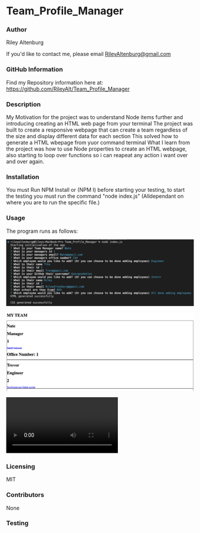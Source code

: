 # Team_Profile_Manager

### Author

Riley Altenburg

If you'd like to contact me, please email RileyAltenburg@gmail.com

### GitHub Information

Find my Repository information here at: https://github.com/RileyAlt/Team_Profile_Manager

### Description

My Motivation for the project was to understand Node items further and introducing creating an HTML web page from your terminal
The project was built to create a responsive webpage that can create a team regardless of the size and display different data for each section
This solved how to generate a HTML wbepage from yuor command terminal
What I learn from the project was how to use Node properties to create an HTML webpage, also starting to loop over functions so i can reapeat any action i want over and over again.

### Installation

You must Run NPM Install or (NPM I) before starting your testing, to start the testing you must run the command "node index.js" (Alldependant on where you are to run the specific file.)

### Usage

The program runs as follows:

![alt text](./src/Terminal_Screenshot.png)

![alt text](./src/Product_example.png)

![alt text](./src/Product_Video.webm)

### Licensing

MIT

### Contributors

None

### Testing
